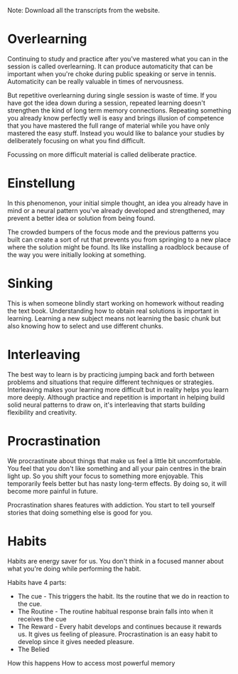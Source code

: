 Note: Download all the transcripts from the website.

# Overlearning
Continuing to study and practice after you've mastered what you can in the session is called overlearning. It can produce automaticity that can be important when you're choke during public speaking or serve in tennis. Automaticity can be really valuable in times of nervousness. 

But repetitive overlearning during single session is waste of time.  If you have got the idea down during a session, repeated learning doesn't strengthen the kind of long term memory connections. Repeating something you already know perfectly well is easy and brings illusion of competence that you have mastered the full range of material while you have only mastered the easy stuff. Instead you would like to balance your studies by deliberately focusing on what you find difficult. 

Focussing on more difficult material is called deliberate practice. 

# Einstellung
In this phenomenon, your initial simple thought, an idea you already have in mind or a neural pattern you've already developed and strengthened, may prevent a better idea or solution from being found.

The crowded bumpers of the focus mode and the previous patterns you built can create a sort of rut that prevents you from springing to a new place where the solution might be found. Its like installing a roadblock because of the way you were initially looking at something. 

# Sinking
This is when someone blindly start working on homework without reading the text book. Understanding how to obtain real solutions is important in learning. Learning a new subject means not learning the basic chunk but also knowing how to select and use different chunks. 

# Interleaving
The best way to learn is by practicing jumping back and forth between problems and situations that require different techniques or strategies. Interleaving makes your learning more difficult but in reality helps you learn more deeply. Although practice and repetition is important in helping build solid neural patterns to draw on, it's interleaving that starts building flexibility and creativity.


# Procrastination
We procrastinate about things that make us feel a little bit uncomfortable. You feel that you don't like something and all your pain centres in the brain light up. So you shift your focus to something more enjoyable. This temporarily feels better but has nasty long-term effects. By doing so, it will become more painful in future. 

Procrastination shares features with addiction. You start to tell yourself stories that doing something else is good for you.

# Habits
Habits are energy saver for us.  You don't think in a focused manner about what you're doing while performing the habit. 

Habits have 4 parts:
- The cue - This triggers the habit. Its the routine that we do in reaction to the cue. 
- The Routine - The routine habitual response brain falls into when it receives the cue
- The Reward - Every habit develops and continues because it rewards us. It gives us feeling of pleasure. Procrastination is an easy habit to develop since it gives needed pleasure. 
- The Belied

How this happens
How to access most powerful memory


<!--stackedit_data:
eyJoaXN0b3J5IjpbLTEwNzQyMDk2MzAsMTg3MTYzODE3MSwtNj
UzMjg0MzAyLDIxNDYyMjM0MDUsOTc3Mzk1OTIsLTgwNzk3MTcx
OSw0NTE1MjI0MzJdfQ==
-->